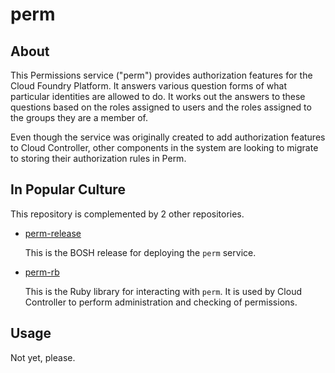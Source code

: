 # perm

## About

This Permissions service ("perm") provides authorization features for the Cloud
Foundry Platform. It answers various question forms of what particular
identities are allowed to do. It works out the answers to these questions based
on the roles assigned to users and the roles assigned to the groups they are a
member of.

Even though the service was originally created to add authorization features to
Cloud Controller, other components in the system are looking to migrate to
storing their authorization rules in Perm.

## In Popular Culture

This repository is complemented by 2 other repositories.

* [perm-release](https://github.com/cloudfoundry-incubator/perm-release)

  This is the BOSH release for deploying the `perm` service.

* [perm-rb](https://github.com/cloudfoundry-incubator/perm-rb)

  This is the Ruby library for interacting with `perm`. It is used by Cloud
  Controller to perform administration and checking of permissions.

## Usage

Not yet, please.
